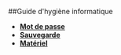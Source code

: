 ##Guide d'hygiène informatique

- [**Mot de passe**](https://github.com/sinfo1234/hygiene-informatique-ecoles/blob/master/Mots%20de%20passe.md)
- [**Sauvegarde**](https://github.com/sinfo1234/hygiene-informatique-ecoles/blob/master/Sauvegarde.md)
- [**Matériel**](https://github.com/sinfo1234/hygiene-informatique-ecoles/blob/master/Matériel.md)

